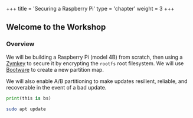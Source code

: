 +++
title = 'Securing a Raspberry Pi'
type = 'chapter'
weight = 3
+++

## Welcome to the Workshop

### Overview

We will be building a Raspberry Pi (model 4B) from scratch, then using a [Zymkey](https://zymbit.com/zymkey) to secure it by encrypting the `rootfs` root filesystem. We will use [Bootware](https://zymbit.com/bootware) to create a new partition map.

We will also enable A/B partitioning to make updates resilient, reliable, and recoverable in the event of a bad update.

```python
print(this is bs)
```

```bash
sudo apt update
```